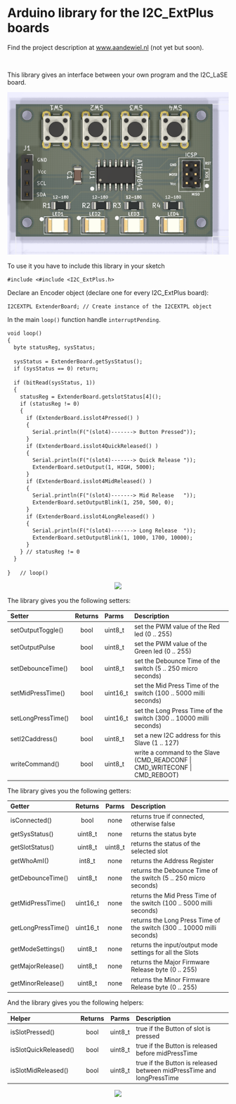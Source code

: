 # Arduino library for the I2C_ExtPlus boards

<p>Find the project description at <a href="https://willem.aandewiel.nl/">www.aandewiel.nl</a> (not yet but soon).</p>
<br>

This library gives an interface between your own program and the I2C_LaSE board.

<center><img src="images/I2C_Extender_Top.png"></center>

To use it you have to include this library in your sketch

```
#include <#include <I2C_ExtPlus.h>
```

Declare an Encoder object (declare one for every I2C_ExtPlus board):

```
I2CEXTPL ExtenderBoard; // Create instance of the I2CEXTPL object
```

In the main <code>loop()</code> function handle <code>interruptPending</code>.

```
void loop() 
{
  byte statusReg, sysStatus;
  
  sysStatus = ExtenderBoard.getSysStatus();
  if (sysStatus == 0) return;
  
  if (bitRead(sysStatus, 1))
  {
    statusReg = ExtenderBoard.getslotStatus[4]();
    if (statusReg != 0) 
    {
      if (ExtenderBoard.isslot4Pressed() ) 
      {
        Serial.println(F("(slot4)-------> Button Pressed"));
      }
      if (ExtenderBoard.isslot4QuickReleased() ) 
      {
        Serial.println(F("(slot4)-------> Quick Release "));
        ExtenderBoard.setOutput(1, HIGH, 5000);
      }
      if (ExtenderBoard.isslot4MidReleased() ) 
      {
        Serial.println(F("(slot4)-------> Mid Release   "));
        ExtenderBoard.setOutputBlink(1, 250, 500, 0);
      }
      if (ExtenderBoard.isslot4LongReleased() ) 
      {
        Serial.println(F("(slot4)-------> Long Release  "));
        ExtenderBoard.setOutputBlink(1, 1000, 1700, 10000);
      }
    } // statusReg != 0
  }

}	// loop()
```

<center><img src="images/I2C_RotaryEncoder_v22-PCB_top.png"></center>

The library gives you the following setters:

| Setter             | Returns | Parms    | Description             |
|:-------------------|:-------:|:---------|:------------------------|
| setOutputToggle()  | bool    | uint8_t  | set the PWM value of the Red led (0 .. 255)|
| setOutputPulse     | bool    | uint8_t  | set the PWM value of the Green led (0 .. 255)|
| setDebounceTime()  | bool    | uint8_t  | set the Debounce Time of the switch (5 .. 250 micro seconds)|
| setMidPressTime()  | bool    | uint16_t | set the Mid Press Time of the switch (100 .. 5000 milli seconds)|
| setLongPressTime() | bool    | uint16_t | set the Long Press Time of the switch (300 .. 10000 milli seconds)|
| setI2Caddress()    | bool    | uint8_t  | set a new I2C address for this Slave (1 .. 127)|
| writeCommand()     | bool    | uint8_t  | write a command to the Slave (CMD_READCONF \| CMD_WRITECONF \| CMD_REBOOT)|

The library gives you the following getters:

| Getter             | Returns  | Parms | Description |
|:-------------------|:--------:|:-----:|:------------|
| isConnected()      | bool     | none  | returns true if connected, otherwise false
| getSysStatus()     | uint8_t  | none  | returns the status byte
| getSlotStatus()    | uint8_t  | uint8_t | returns the status of the selected slot
| getWhoAmI()        | int8_t   | none  | returns the Address Register
| getDebounceTime()  | uint8_t  | none  | returns the Debounce Time of the switch (5 .. 250 micro seconds)
| getMidPressTime()  | uint16_t | none  | returns the Mid Press Time of the switch (100 .. 5000 milli seconds)
| getLongPressTime() | uint16_t | none  | returns the Long Press Time of the switch (300 .. 10000 milli seconds)
| getModeSettings()  | uint8_t  | none  | returns the input/output mode settings for all the Slots
| getMajorRelease()  | uint8_t  | none  | returns the Major Firmware Release byte (0 .. 255)
| getMinorRelease()  | uint8_t  | none  | returns the Minor Firmware Release byte (0 .. 255)

And the library gives you the following helpers:

| Helper                 | Returns | Parms | Description |
|:-----------------------|:-------:|:-----:|:------------|
|isSlotPressed()          | bool    | uint8_t | true if the Button of slot is pressed
|isSlotQuickReleased()    | bool    | uint8_t | true if the Button is released before midPressTime
|isSlotMidReleased()      | bool    | uint8_t | true if the Button is released between midPressTime and longPressTime


<center><img src="images/I2CRE_Factory_Parts.png"></center>
